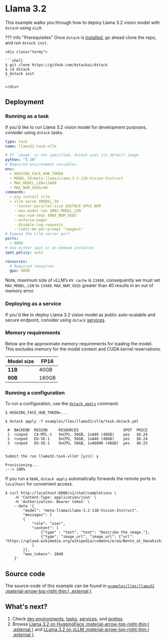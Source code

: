 # Llama 3.2

This example walks you through how to deploy Llama 3.2 vision model with `dstack` using `vLLM`.

??? info "Prerequisites"
    Once `dstack` is [installed](https://dstack.ai/docs/installation), go ahead clone the repo, and run `dstack init`.

    <div class="termy">
 
    ```shell
    $ git clone https://github.com/dstackai/dstack
    $ cd dstack
    $ dstack init
    ```
 
    </div>

## Deployment

### Running as a task

If you'd like to run Llama 3.2 vision model for development purposes, consider using `dstack` tasks.

<div editor-title="examples/llms/llama32/vllm/task.dstack.yml"> 

```yaml
type: task
name: llama32-task-vllm

# If `image` is not specified, dstack uses its default image
python: "3.10"
# Required environment variables
env:
  - HUGGING_FACE_HUB_TOKEN
  - MODEL_ID=meta-llama/Llama-3.2-11B-Vision-Instruct
  - MAX_MODEL_LEN=13488
  - MAX_NUM_SEQS=40
commands:
  - pip install vllm
  - vllm serve $MODEL_ID
    --tensor-parallel-size $DSTACK_GPUS_NUM
    --max-model-len $MAX_MODEL_LEN
    --max-num-seqs $MAX_NUM_SEQS
    --enforce-eager
    --disable-log-requests
    --limit-mm-per-prompt "image=1"
# Expose the vllm server port
ports: 
  - 8000
# Use either spot or on-demand instances
spot_policy: auto

resources:
  # Required resources
  gpu: 48GB
```
</div>

Note, maximum size of vLLM’s `KV cache` is `13488`, consequently we must set `MAX_MODEL_LEN` to `13488`. `MAX_NUM_SEQS`
greater than 40 results in an out of memory error.

### Deploying as a service

If you'd like to deploy Llama 3.2 vision model as public auto-scalable and secure endpoint,
consider using `dstack` [services](https://dstack.ai/docs/services).

[//]: # (TODO: Service example)

### Memory requirements

Below are the approximate memory requirements for loading the model. 
This excludes memory for the model context and CUDA kernel reservations.

| Model size | FP16  |
|------------|-------|
| **11B**    | 40GB  |
| **90B**    | 180GB |

[//]: # (TODO: Quantization mention)

### Running a configuration

To run a configuration, use the [`dstack apply`](https://dstack.ai/docs/reference/cli/index.md#dstack-apply) command.

<div class="termy">

```shell
$ HUGGING_FACE_HUB_TOKEN=...

$ dstack apply -f examples/llms/llama32/vllm/task.dstack.yml

 #  BACKEND  REGION     RESOURCES                    SPOT  PRICE   
 1  runpod   CA-MTL-1   9xCPU, 50GB, 1xA40 (48GB)    yes   $0.24   
 2  runpod   EU-SE-1    9xCPU, 50GB, 1xA40 (48GB)    yes   $0.24   
 3  runpod   EU-SE-1    9xCPU, 50GB, 1xA6000 (48GB)  yes   $0.25   

 
Submit the run llama32-task-vllm? [y/n]: y

Provisioning...
---> 100%
```

</div>

If you run a task, `dstack apply` automatically forwards the remote ports to `localhost` for convenient access.

<div class="termy">

```shell
$ curl http://localhost:8000/v1/chat/completions \
    -H 'Content-Type: application/json' \
    -H 'Authorization: Bearer token' \
    --data '{
        "model": "meta-llama/Llama-3.2-11B-Vision-Instruct",
        "messages": [
        {
            "role": "user",
            "content": [
                {"type" : "text", "text": "Describe the image."},
                {"type": "image_url", "image_url": {"url": "https://upload.wikimedia.org/wikipedia/commons/e/ea/Bento_at_Hanabishi%2C_Koyasan.jpg"}}
            ]
        }],
        "max_tokens": 2048
    }'
```

</div>

## Source code

The source-code of this example can be found in 
[`examples/llms/llama32` :material-arrow-top-right-thin:{ .external }](https://github.com/dstackai/dstack/blob/master/examples/llms/llama32).

## What's next?

1. Check [dev environments](https://dstack.ai/docs/dev-environments), [tasks](https://dstack.ai/docs/tasks), 
   [services](https://dstack.ai/docs/services), and [protips](https://dstack.ai/docs/protips).
2. Browse [Llama 3.2 on HuggingFace :material-arrow-top-right-thin:{ .external }](https://huggingface.co/collections/meta-llama/llama-32-66f448ffc8c32f949b04c8cf)
   and [LLama 3.2 on vLLM :material-arrow-top-right-thin:{ .external }](https://docs.vllm.ai/en/latest/models/supported_models.html#multimodal-language-models).
